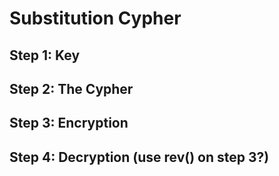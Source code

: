 Substitution Cypher
========================================================

## Step 1: Key



## Step 2: The Cypher



## Step 3: Encryption



## Step 4: Decryption (use rev() on step 3?)


